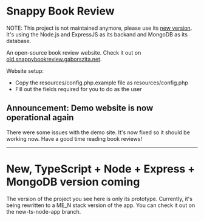 # Snappy Book Review

NOTE: This project is not maintained anymore, please use its
[new version](https://github.com/gaborszita/snappy-book-review).
It's using the Node.js and ExpressJS as its backand and MongoDB as its
database.

An open-source book review website. Check it out on [old.snappybookreview.gaborszita.net](https://old.snappybookreview.gaborszita.net/).

Website setup:

- Copy the resources/config.php.example file as resources/config.php
- Fill out the fields required for you to do as the user

## Announcement: Demo website is now operational again

There were some issues with the demo site. It's now fixed so it should be working now. Have 
a good time reading book reviews!

---

# New, TypeScript + Node + Express + MongoDB version coming

The version of the project you see here is only its prototype. 
Currently, it's being rewritten to a ME_N stack version of the app. You 
can check it out on the new-ts-node-app branch.
